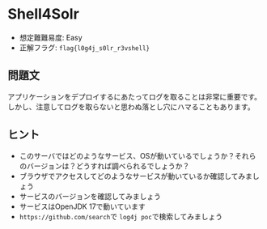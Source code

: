 # Shell4Solr

- 想定難難易度: Easy
- 正解フラグ: `flag{l0g4j_s0lr_r3vshell}`

## 問題文

アプリケーションをデプロイするにあたってログを取ることは非常に重要です。
しかし、注意してログを取らないと思わぬ落とし穴にハマることもあります。

## ヒント

- このサーバではどのようなサービス、OSが動いているでしょうか？それらのバージョンは？どうすれば調べられるでしょうか？
- ブラウザでアクセスしてどのようなサービスが動いているか確認してみましょう
- サービスのバージョンを確認してみましょう
- サービスはOpenJDK 17で動いています
- `https://github.com/search`で `log4j poc`で検索してみましょう
